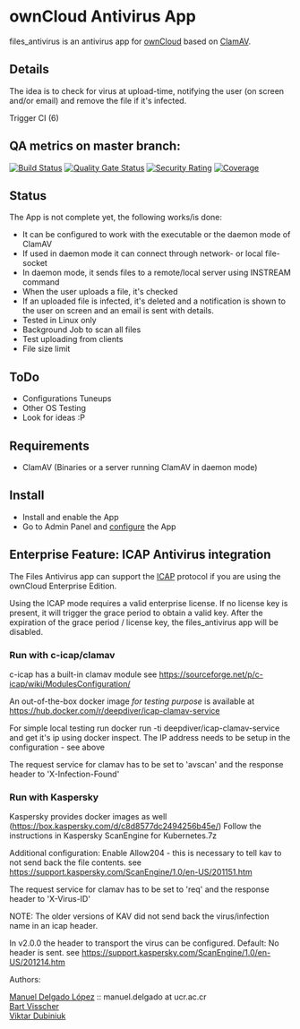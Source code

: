 # ownCloud Antivirus App   

files_antivirus is an antivirus app for [ownCloud](https://github.com/owncloud) based on [ClamAV](http://www.clamav.net).

## Details

The idea is to check for virus at upload-time, notifying the user (on screen and/or email) and
remove the file if it's infected.

Trigger CI (6)

## QA metrics on master branch:

[![Build Status](https://drone.owncloud.com/api/badges/owncloud/files_antivirus/status.svg?branch=master)](https://drone.owncloud.com/owncloud/files_antivirus)
[![Quality Gate Status](https://sonarcloud.io/api/project_badges/measure?project=owncloud_files_antivirus&metric=alert_status)](https://sonarcloud.io/dashboard?id=owncloud_files_antivirus)
[![Security Rating](https://sonarcloud.io/api/project_badges/measure?project=owncloud_files_antivirus&metric=security_rating)](https://sonarcloud.io/dashboard?id=owncloud_files_antivirus)
[![Coverage](https://sonarcloud.io/api/project_badges/measure?project=owncloud_files_antivirus&metric=coverage)](https://sonarcloud.io/dashboard?id=owncloud_files_antivirus)

## Status

The App is not complete yet, the following works/is done:
* It can be configured to work with the executable or the daemon mode of ClamAV
* If used in daemon mode it can connect through network- or local file-socket
* In daemon mode, it sends files to a remote/local server using INSTREAM command
* When the user uploads a file, it's checked
* If an uploaded file is infected, it's deleted and a notification is shown to the user on screen and an email is sent with details.
* Tested in Linux only
* Background Job to scan all files
* Test uploading from clients
* File size limit

## ToDo

* Configurations Tuneups
* Other OS Testing
* Look for ideas :P

## Requirements

* ClamAV (Binaries or a server running ClamAV in daemon mode)


## Install

* Install and enable the App
* Go to Admin Panel and [configure](https://doc.owncloud.org/server/10.0/admin_manual/configuration/server/antivirus_configuration.html) the App

## Enterprise Feature: ICAP Antivirus integration

The Files Antivirus app can support the [ICAP](https://tools.ietf.org/html/rfc3507) protocol if you are using the ownCloud Enterprise Edition.

Using the ICAP mode requires a valid enterprise license. If no license key is present, it will trigger the grace period to obtain a valid key.
After the expiration of the grace period / license key, the files_antivirus app will be disabled.

### Run with c-icap/clamav

c-icap has a built-in clamav module see https://sourceforge.net/p/c-icap/wiki/ModulesConfiguration/

An out-of-the-box docker image  _for testing purpose_ is available at https://hub.docker.com/r/deepdiver/icap-clamav-service

For simple local testing run docker run -ti deepdiver/icap-clamav-service and get it's ip using docker inspect.
The IP address needs to be setup in the configuration - see above

The request service for clamav has to be set to 'avscan' and the response header to 'X-Infection-Found'


### Run with Kaspersky

Kaspersky provides docker images as well (https://box.kaspersky.com/d/c8d8577dc2494256b45e/)
Follow the instructions in Kaspersky ScanEngine for Kubernetes.7z

Additional configuration: 
Enable Allow204 - this is necessary to tell kav to not send back the file contents.
see https://support.kaspersky.com/ScanEngine/1.0/en-US/201151.htm

The request service for clamav has to be set to 'req' and the response header to 'X-Virus-ID'


NOTE: The older versions of KAV did not send back the virus/infection name in an icap header.

In v2.0.0 the header to transport the virus can be configured. Default: No header is sent.
see https://support.kaspersky.com/ScanEngine/1.0/en-US/201214.htm

Authors:

[Manuel Delgado López](https://github.com/valarauco/) :: manuel.delgado at ucr.ac.cr  
[Bart Visscher](https://github.com/bartv2/)  
[Viktar Dubiniuk](https://github.com/vicdeo/)
